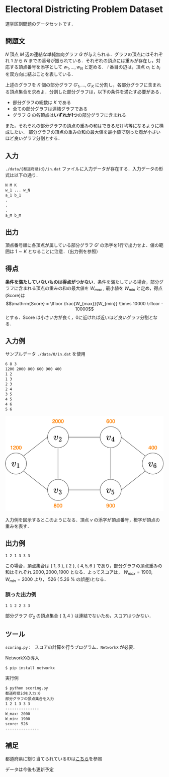 # Electoral Districting Problem Dataset

選挙区割問題のデータセットです．

## 問題文
$N$ 頂点 $M$ 辺の連結な単純無向グラフ $G$ が与えられる．グラフの頂点にはそれぞれ $1$ から $N$ までの番号が振られている．それぞれの頂点には重みが存在し，対応する頂点番号を添字として $w_1, ..., w_N$ と定める． $i$ 番目の辺は，頂点 $a_i$ と $b_i$ を双方向に結ぶことを表している．

上述のグラフを $K$ 個の部分グラフ $G'_1,...,G'_K$ に分割し，各部分グラフに含まれる頂点集合を求めよ．分割した部分グラフは，以下の条件を満たす必要がある．

- 部分グラフの総数は $K$ である
- 全ての部分グラフは連結グラフである
- グラフ $G$ の各頂点は**いずれか1つ**の部分グラフに含まれる

また，それぞれの部分グラフの頂点の重みの和はできるだけ均等になるように構成したい．
部分グラフの頂点の重みの和の最大値を最小値で割った商が小さいほど良いグラフ分割とする．

## 入力
`./data/{都道府県id}/in.dat` ファイルに入力データが存在する．入力データの形式は以下の通り．
```
N M K
w_1 ... w_N
a_1 b_1
.
.
.
a_M b_M
```
## 出力
頂点番号順に各頂点が属している部分グラフ $G'$ の添字を1行で出力せよ．値の範囲は $1\sim K$ となることに注意．（出力例を参照）

## 得点
**条件を満たしていないものは得点がつかない**．条件を満たしている場合，部分グラフに含まれる頂点の重みの和の最大値を $W_{max}$ , 最小値を $W_{min}$ と定め，得点(Score)は
$$\mathrm{Score} = \lfloor \frac{W_{max}}{W_{min}} \times 10000 \rfloor - 10000$$
とする．Score は小さい方が良く，0に近ければ近いほど良いグラフ分割となる．

## 入力例
サンプルデータ `./data/0/in.dat` を使用
```
6 8 3
1200 2000 800 600 900 400
1 2
1 3
2 3
2 4
3 5
4 5
4 6
5 6
```
![サンプルデータのグラフ図](./img/graph_sample01.png)

入力例を図示するとこのようになる．頂点 $v$ の添字が頂点番号，橙字が頂点の重みを表す．

## 出力例
```
1 2 1 3 3 3
```
この場合，頂点集合は { $1,3$ }, { $2$ }, { $4,5,6$ } であり，部分グラフの頂点重みの和はそれぞれ $2000, 2000, 1900$ となる．よってスコアは， $W_{max}=1900,$ $W_{min}=2000$ より， $526$ ( $5.26$ % の誤差)となる．
### 誤った出力例
```
1 1 2 2 3 3
```
部分グラフ $G'_2$ の頂点集合 { $3,4$ } は連結でないため，スコアはつかない．

## ツール
`scoring.py` :　スコアの計算を行うプログラム．`NetworkX` が必要．

NetworkXの導入
```
$ pip install networkx
```
実行例
```
$ python scoring.py
都道府県idを入力:0
部分グラフの頂点集合を入力
1 2 1 3 3 3
---------------
W_max: 2000
W_min: 1900
score: 526
---------------
```

## 補足
都道府県に割り当てられているIDは[こちら](https://www.mhlw.go.jp/topics/2007/07/dl/tp0727-1d.pdf)を参照

データは今後も更新予定
